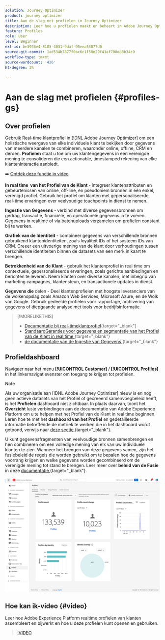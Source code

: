 ```yaml
---
solution: Journey Optimizer
product: journey optimizer
title: Aan de slag met profielen in Journey Optimizer
description: Leer hoe u profielen maakt en beheert in Adobe Journey Optimizer
feature: Profiles
role: User
level: Beginner
exl-id: be3936e4-8185-4031-9daf-95eea58077d0
source-git-commit: 1ad534b7877f0ac6c1f50e29f41af708e83b34c9
workflow-type: tm+mt
source-wordcount: '426'
ht-degree: 2%

---
```


# Aan de slag met profielen {#profiles-gs}

## Over profielen

Gebruik Real-time klantprofiel in [!DNL Adobe Journey Optimizer] om een holistische weergave van elke individuele klant te bekijken door gegevens van meerdere kanalen te combineren, waaronder online, offline, CRM en derden. **Profielen** staat u toe om uw klantengegevens in een verenigde mening te consolideren die een actionable, timestamped rekening van elke klanteninteractie aanbiedt.

➡️ [Ontdek deze functie in video](#video)

**In real time &#x200B; van het Profiel van de Klant** - integreer klantenattributen en gebeurtenissen van online, off-line, en pseudoniem bronnen in één enkel, verenigd profiel. &#x200B;Gebruik het profiel om klanten met gepersonaliseerde, real-time ervaringen over veelvoudige touchpoints in dienst te nemen. &#x200B;

**Ingestie van Gegevens** - verbind met diverse gegevensbronnen om gedrag, transactie, financiële, en operationele gegevens in te voeren. Gegevens in realtime of via batchuploads verzamelen om profielen constant bij te werken.

**Grafiek van de Identiteit** - combineer gegevens van verschillende bronnen gebruikend klantenidentiteiten, zoals loyaliteit IDs of het systeem IDs van CRM. &#x200B;Creeer een uitvoerige mening van de klant door verhoudingen tussen verschillende identiteiten binnen de datasets van een merk in kaart te brengen. &#x200B;

**Betrokkenheid van de Klant** - gebruik het klantenprofiel in real time om contextuele, gepersonaliseerde ervaringen, zoals gerichte aanbiedingen en berichten te leveren. &#x200B;Neem klanten over diverse kanalen, met inbegrip van marketing campagnes, klantensteun, en transactionele updates in dienst. &#x200B;

**Gegevens die** delen - Deel klantenprofielen met hoogste leveranciers van de wolkenopslag zoals Amazon Web Services, Microsoft Azure, en de Wolk van Google. Gebruik gedeelde profielen voor rapportage, archivering van gegevens of diepgaande analyse met tools voor bedrijfsinformatie.

>[!MORELIKETHIS]
>
>* [Documentatie bij real-timeklantprofiel](https://experienceleague.adobe.com/docs/experience-platform/query/home.html?lang=nl){target="_blank"}
>* [ StandaardGaranties voor gegevens en segmentatie van het Profiel van de Klant in real time ](https://experienceleague.adobe.com/nl/docs/experience-platform/profile/guardrails){target="_blank"}
>* &#x200B; [ de documentatie van de Ingestie van Gegevens ](https://experienceleague.adobe.com/nl/docs/experience-platform/ingestion/home){target="_blank"}

## Profieldashboard

Navigeer naar het menu **[!UICONTROL Customer]** / **[!UICONTROL Profiles]** in het linkernavigatievenster om toegang te krijgen tot profielen.

>[!NOTE]
>
>Als uw organisatie aan [!DNL Adobe Journey Optimizer] nieuw is en nog geen actieve datasets van het Profiel of gecreeerd samenvoegbeleid heeft, is het **Profielen** dashboard niet zichtbaar. In plaats daarvan, toont het **Overzicht** lusje verbindingen aan de documentatie van Adobe Experience Platform om u te helpen met het Profiel van de Klant in real time beginnen. Leren hoe te met het **dashboard van het Profiel** en gedetailleerde informatie betreffende de metriek te werken die in het dashboard wordt getoond, verwijs naar [ deze sectie ](https://experienceleague.adobe.com/docs/experience-platform/profile/ui/user-guide.html?lang=nl-NL){target="_blank"}.

U kunt gegevensfragmenten van veelvoudige bronnen samenbrengen en hen combineren om een volledige mening van elk van uw individuele klanten te zien. Wanneer het brengen van deze gegevens samen, zijn het fusiebeleid de regels die worden gebruikt om te bepalen hoe de gegevens voorrang krijgen en welke gegevens worden gecombineerd om de verenigde mening tot stand te brengen. Leer meer over **beleid van de Fusie** in deze [ documentatie ](https://experienceleague.adobe.com/docs/experience-platform/profile/merge-policies/ui-guide.html?lang=nl-NL){target="_blank"}.

![](assets/profiles-home.png)

## Hoe kan ik-video {#video}

Leer hoe Adobe Experience Platform realtime profielen van klanten assembleert en bijwerkt en hoe u deze profielen kunt openen en gebruiken.

>[!VIDEO](https://video.tv.adobe.com/v/27251?quality=12)
